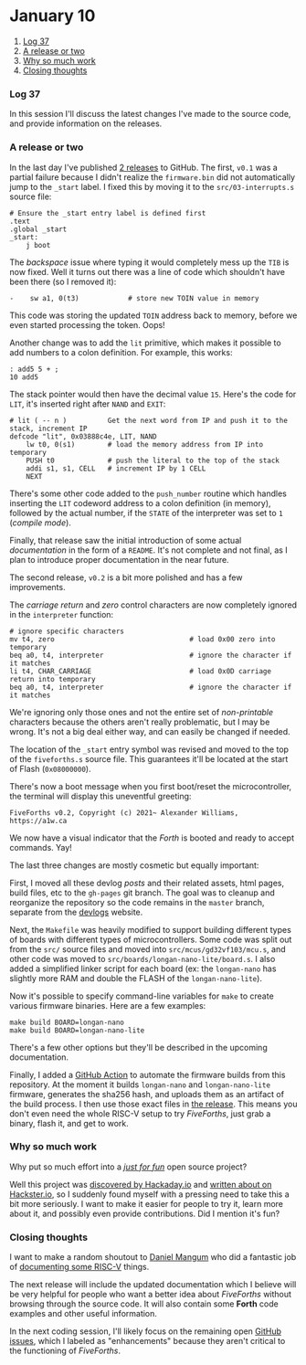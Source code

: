 # January 10

1. [Log 37](#log-37)
2. [A release or two](#a-release-or-two)
3. [Why so much work](#why-so-much-work)
4. [Closing thoughts](#closing-thoughts)

### Log 37

In this session I'll discuss the latest changes I've made to the source code, and provide information on the releases.

### A release or two

In the last day I've published [2 releases](https://github.com/aw/fiveforths/releases) to GitHub. The first, `v0.1` was a partial failure because I didn't realize the `firmware.bin` did not automatically jump to the `_start` label. I fixed this by moving it to the `src/03-interrupts.s` source file:

```
# Ensure the _start entry label is defined first
.text
.global _start
_start:
    j boot
```

The _backspace_ issue where typing it would completely mess up the `TIB` is now fixed. Well it turns out there was a line of code which shouldn't have been there (so I removed it):

```
-    sw a1, 0(t3)            # store new TOIN value in memory
```

This code was storing the updated `TOIN` address back to memory, before we even started processing the token. Oops!

Another change was to add the `lit` primitive, which makes it possible to add numbers to a colon definition. For example, this works:

```
: add5 5 + ;
10 add5
```

The stack pointer would then have the decimal value `15`. Here's the code for `LIT`, it's inserted right after `NAND` and `EXIT`:

```
# lit ( -- n )          Get the next word from IP and push it to the stack, increment IP
defcode "lit", 0x03888c4e, LIT, NAND
    lw t0, 0(s1)        # load the memory address from IP into temporary
    PUSH t0             # push the literal to the top of the stack
    addi s1, s1, CELL   # increment IP by 1 CELL
    NEXT
```

There's some other code added to the `push_number` routine which handles inserting the `LIT` codeword address to a colon definition (in memory), followed by the actual number, if the `STATE` of the interpreter was set to `1` (_compile mode_).

Finally, that release saw the initial introduction of some actual _documentation_ in the form of a `README`. It's not complete and not final, as I plan to introduce proper documentation in the near future.

The second release, `v0.2` is a bit more polished and has a few improvements.

The _carriage return_ and _zero_ control characters are now completely ignored in the `interpreter` function:

```
# ignore specific characters
mv t4, zero                                 # load 0x00 zero into temporary
beq a0, t4, interpreter                     # ignore the character if it matches
li t4, CHAR_CARRIAGE                        # load 0x0D carriage return into temporary
beq a0, t4, interpreter                     # ignore the character if it matches
```

We're ignoring only those ones and not the entire set of _non-printable_ characters because the others aren't really problematic, but I may be wrong. It's not a big deal either way, and can easily be changed if needed.

The location of the `_start` entry symbol was revised and moved to the top of the `fiveforths.s` source file. This guarantees it'll be located at the start of Flash (`0x08000000`).

There's now a boot message when you first boot/reset the microcontroller, the terminal will display this uneventful greeting:

```
FiveForths v0.2, Copyright (c) 2021~ Alexander Williams, https://a1w.ca

```

We now have a visual indicator that the _Forth_ is booted and ready to accept commands. Yay!

The last three changes are mostly cosmetic but equally important:

First, I moved all these devlog _posts_ and their related assets, html pages, build files, etc to the `gh-pages` git branch. The goal was to cleanup and reorganize the repository so the code remains in the `master` branch, separate from the [devlogs](https://aw.github.io/fiveforths) website.

Next, the `Makefile` was heavily modified to support building different types of boards with different types of microcontrollers. Some code was split out from the `src/` source files and moved into `src/mcus/gd32vf103/mcu.s`, and other code was moved to `src/boards/longan-nano-lite/board.s`. I also added a simplified linker script for each board (ex: the `longan-nano` has slightly more RAM and double the FLASH of the `longan-nano-lite`).

Now it's possible to specify command-line variables for `make` to create various firmware binaries. Here are a few examples:

```
make build BOARD=longan-nano
make build BOARD=longan-nano-lite
```

There's a few other options but they'll be described in the upcoming documentation.

Finally, I added a [GitHub Action](https://docs.github.com/en/actions) to automate the firmware builds from this repository. At the moment it builds `longan-nano` and `longan-nano-lite` firmware, generates the sha256 hash, and uploads them as an artifact of the build process. I then use those exact files in [the release](https://github.com/aw/fiveforths/releases/tag/v0.2). This means you don't even need the whole RISC-V setup to try _FiveForths_, just grab a binary, flash it, and get to work.

### Why so much work

Why put so much effort into a _[just for fun](https://justforfunnoreally.dev/)_ open source project?

Well this project was [discovered by Hackaday.io](https://hackaday.com/2023/01/08/forth-cracks-risc-v) and [written about on Hackster.io](https://www.hackster.io/news/alexander-williams-fiveforths-is-a-hand-written-risc-v-assembly-forth-for-microcontrollers-573b5f0ed9f8), so I suddenly found myself with a pressing need to take this a bit more seriously. I want to make it easier for people to try it, learn more about it, and possibly even provide contributions. Did I mention it's fun?

### Closing thoughts

I want to make a random shoutout to [Daniel Mangum](https://github.com/hasheddan) who did a fantastic job of [documenting some RISC-V](https://danielmangum.com/categories/risc-v-bytes/) things.

The next release will include the updated documentation which I believe will be very helpful for people who want a better idea about _FiveForths_ without browsing through the source code. It will also contain some **Forth** code examples and other useful information.

In the next coding session, I'll likely focus on the remaining open [GitHub issues](https://github.com/aw/fiveforths/issues), which I labeled as "enhancements" because they aren't critical to the functioning of _FiveForths_.
